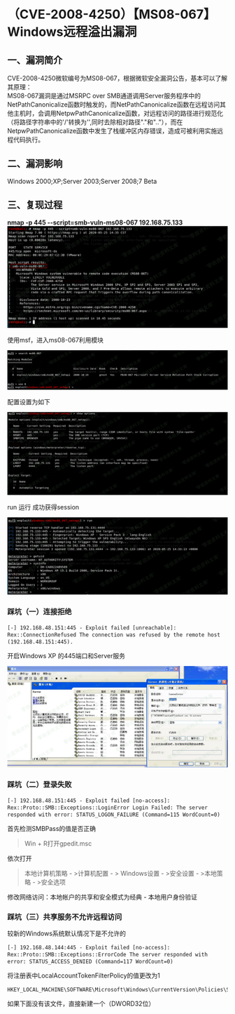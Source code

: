 （CVE-2008-4250）【MS08-067】Windows远程溢出漏洞
================================================

一、漏洞简介
------------

CVE-2008-4250微软编号为MS08-067，根据微软安全漏洞公告，基本可以了解其原理：\
MS08-067漏洞是通过MSRPC over
SMB通道调用Server服务程序中的NetPathCanonicalize函数时触发的，而NetPathCanonicalize函数在远程访问其他主机时，会调用NetpwPathCanonicalize函数，对远程访问的路径进行规范化（将路径字符串中的\'/\'转换为\'\',同时去除相对路径\".\"和\"..\"），而在NetpwPathCanonicalize函数中发生了栈缓冲区内存错误，造成可被利用实施远程代码执行。

二、漏洞影响
------------

Windows 2000;XP;Server 2003;Server 2008;7 Beta

三、复现过程
------------

**nmap -p 445 \--script=smb-vuln-ms08-067 192.168.75.133**\
![1.png](./resource/(CVE-2008-4250)【MS08-067】Windows远程溢出漏洞/media/rId24.png)

使用msf，进入ms08-067利用模块

![image20200525143111840.png](./resource/(CVE-2008-4250)【MS08-067】Windows远程溢出漏洞/media/rId25.png)

配置设置为如下

![image20200525143413666.png](./resource/(CVE-2008-4250)【MS08-067】Windows远程溢出漏洞/media/rId26.png)

run 运行 成功获得session

![image20200525143824415.png](./resource/(CVE-2008-4250)【MS08-067】Windows远程溢出漏洞/media/rId27.png)

### 踩坑（一）连接拒绝

    [-] 192.168.48.151:445 - Exploit failed [unreachable]: Rex::ConnectionRefused The connection was refused by the remote host (192.168.48.151:445).

开启Windows XP 的445端口和Server服务

![image2020052415.png](./resource/(CVE-2008-4250)【MS08-067】Windows远程溢出漏洞/media/rId29.png)

### 踩坑（二）登录失败

    [-] 192.168.48.151:445 - Exploit failed [no-access]: Rex::Proto::SMB::Exceptions::LoginError Login Failed: The server responded with error: STATUS_LOGON_FAILURE (Command=115 WordCount=0)

首先检测SMBPass的值是否正确

> Win + R打开gpedit.msc

依次打开

> 本地计算机策略 - \>计算机配置 - \> Windows设置 - \>安全设置 -
> \>本地策略 - \>安全选项

修改网络访问：本地帐户的共享和安全模式为经典 - 本地用户身份验证

### 踩坑（三）共享服务不允许远程访问

较新的Windows系统默认情况下是不允许的

    [-] 192.168.48.144:445 - Exploit failed [no-access]: Rex::Proto::SMB::Exceptions::ErrorCode The server responded with error: STATUS_ACCESS_DENIED (Command=117 WordCount=0)

将注册表中LocalAccountTokenFilterPolicy的值更改为1

    HKEY_LOCAL_MACHINE\SOFTWARE\Microsoft\Windows\CurrentVersion\Policies\System

如果下面没有该文件，直接新建一个（DWORD32位）

